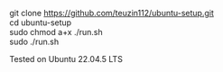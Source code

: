 git clone https://github.com/teuzin112/ubuntu-setup.git <br>
cd ubuntu-setup <br>
sudo chmod a+x ./run.sh <br>
sudo ./run.sh <br>

Tested on Ubuntu 22.04.5 LTS
